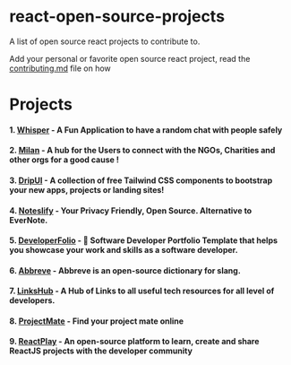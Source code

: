 # react-open-source-projects

A list of open source react projects to contribute to.

Add your personal or favorite open source react project, read the [contributing.md](https://github.com/Dun-sin/react-open-source-projects/blob/main/CONTRIBUTING.md) file on how

# Projects

#### 1. [Whisper](https://github.com/Dun-sin/Whisper) - A Fun Application to have a random chat with people safely

#### 2. [Milan](https://github.com/IAmTamal/Milan) - A hub for the Users to connect with the NGOs, Charities and other orgs for a good cause !

#### 3. [DripUI](https://github.com/khazifire/DripUI) - A collection of free Tailwind CSS components to bootstrap your new apps, projects or landing sites!

#### 4. [Noteslify](https://github.com/dvstechlabs/Noteslify) - Your Privacy Friendly, Open Source. Alternative to EverNote.

#### 5. [DeveloperFolio](https://github.com/saadpasta/developerFolio) - 🚀 Software Developer Portfolio Template that helps you showcase your work and skills as a software developer.

#### 6. [Abbreve](https://github.com/Njong392/Abbreve) - Abbreve is an open-source dictionary for slang.

#### 7. [LinksHub](https://github.com/rupali-codes/LinksHub) - A Hub of Links to all useful tech resources for all level of developers.

#### 8. [ProjectMate](https://github.com/rohitdasu/projectmate) - Find your project mate online

#### 9. [ReactPlay](https://github.com/reactplay/react-play) - An open-source platform to learn, create and share ReactJS projects with the developer community
